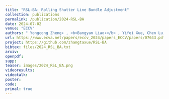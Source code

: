 ```yaml
---
title: "RSL-BA: Rolling Shutter Line Bundle Adjustment"
collection: publications
permalink: /publication/2024-RSL-BA
date: 2024-07-02
venue: "ECCV"
authors: " Yongcong Zheng∗ , <b>Bangyan Liao∗</b> , Yifei Xue, Chen Lu, Peidong Liu, Yizhen Lao"
url: https://www.ecva.net/papers/eccv_2024/papers_ECCV/papers/07643.pdf
project: https://github.com/zhangtaxue/RSL-BA
bibtex: files/2024_RSL_BA.txt
arxiv: 
openpdf: 
supp: 
teaser: images/2024_RSL_BA.png
videoresults: 
videotalk: 
poster: 
code: 
primal: true
---
```


